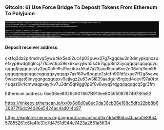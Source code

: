### Gitcoin: 6) Use Force Bridge To Deposit Tokens From Ethereum To Polyjuice
![6-deposited](6-deposited.jpg)

#### Deposit receiver address:
ckt1q3dz2p4mdrvp5ywu4kk5edl2uc4p03puvx07g7kgqdau3n3dmypkqnxzuefxyp9wdghglncj77k5wt6p59sx6kukyjlwh5s467qgp8m25yqqqqqsqqqqqvqqqqqfjqqqqpczty2pg0a5e9st9xz4rxx55ut7a23jaud5cda6xv2e06xfq3nm56gqqqqpqqqqqqcqqqqqxyqqqqx7asf60w8pqpte2sfcfn90fdfzxue7ff2g8sawe9wacnqat6jmygqngqqqqpxv9ejjvgz2u63w3l839aadguh5rgtqd4devf97a0fpt4uqsz0k4cmwaqpxeyrkv7u3dm5qt9gg0p6f0v8wyq9rqgqqqqqqcq5gr3fm

Ethereum address: 0xe36ee8026c907667B916ee8059508787497B0eE2

https://rinkeby.etherscan.io/tx/0x6d6d0a8ec0da36cb36e188c5dfb22bb8b636877f6dc94d86e5424ac4ad014b87

https://explorer.nervos.org/aggron/transaction/0x7dda98bbc4baab0e885457855261e5fa4fe31e7d4751d944e7423a2651a5ff34

